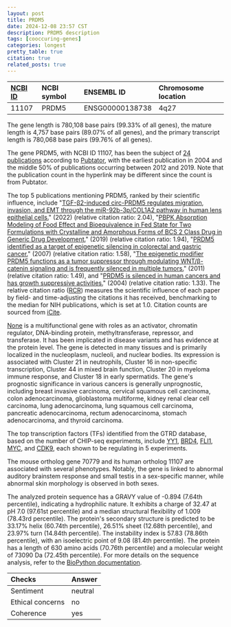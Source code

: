 ```yaml
---
layout: post
title: PRDM5
date: 2024-12-08 23:57 CST
description: PRDM5 description
tags: [cooccuring-genes]
categories: longest
pretty_table: true
citation: true
related_posts: true
---
```




| [NCBI ID](https://www.ncbi.nlm.nih.gov/gene/11107) | NCBI symbol | ENSEMBL ID | Chromosome location |
| :-------- | :------- | :-------- | :------- |
| 11107  | PRDM5 | ENSG00000138738 | 4q27  |



The gene length is 780,108 base pairs (99.33% of all genes), the mature length is 4,757 base pairs (89.07% of all genes), and the primary transcript length is 780,068 base pairs (99.76% of all genes).


The gene PRDM5, with NCBI ID 11107, has been the subject of [24 publications](https://pubmed.ncbi.nlm.nih.gov/?term=%22PRDM5%22) according to [Pubtator](https://academic.oup.com/nar/article/47/W1/W587/5494727), with the earliest publication in 2004 and the middle 50% of publications occurring between 2012 and 2019. Note that the publication count in the hyperlink may be different since the count is from Pubtator.


The top 5 publications mentioning PRDM5, ranked by their scientific influence, include "[TGF-β2-induced circ-PRDM5 regulates migration, invasion, and EMT through the miR-92b-3p/COL1A2 pathway in human lens epithelial cells.](https://pubmed.ncbi.nlm.nih.gov/35083632)" (2022) (relative citation ratio: 2.04), "[PBPK Absorption Modeling of Food Effect and Bioequivalence in Fed State for Two Formulations with Crystalline and Amorphous Forms of BCS 2 Class Drug in Generic Drug Development.](https://pubmed.ncbi.nlm.nih.gov/30623248)" (2019) (relative citation ratio: 1.94), "[PRDM5 identified as a target of epigenetic silencing in colorectal and gastric cancer.](https://pubmed.ncbi.nlm.nih.gov/17699856)" (2007) (relative citation ratio: 1.58), "[The epigenetic modifier PRDM5 functions as a tumor suppressor through modulating WNT/β-catenin signaling and is frequently silenced in multiple tumors.](https://pubmed.ncbi.nlm.nih.gov/22087297)" (2011) (relative citation ratio: 1.49), and "[PRDM5 is silenced in human cancers and has growth suppressive activities.](https://pubmed.ncbi.nlm.nih.gov/15077163)" (2004) (relative citation ratio: 1.33). The relative citation ratio ([RCR](https://journals.plos.org/plosbiology/article?id=10.1371/journal.pbio.1002541)) measures the scientific influence of each paper by field- and time-adjusting the citations it has received, benchmarking to the median for NIH publications, which is set at 1.0. Citation counts are sourced from [iCite](https://icite.od.nih.gov).


[None](https://www.proteinatlas.org/None-None) is a multifunctional gene with roles as an activator, chromatin regulator, DNA-binding protein, methyltransferase, repressor, and transferase. It has been implicated in disease variants and has evidence at the protein level. The gene is detected in many tissues and is primarily localized in the nucleoplasm, nucleoli, and nuclear bodies. Its expression is associated with Cluster 21 in neutrophils, Cluster 16 in non-specific transcription, Cluster 44 in mixed brain function, Cluster 20 in myeloma immune response, and Cluster 18 in early spermatids. The gene's prognostic significance in various cancers is generally unprognostic, including breast invasive carcinoma, cervical squamous cell carcinoma, colon adenocarcinoma, glioblastoma multiforme, kidney renal clear cell carcinoma, lung adenocarcinoma, lung squamous cell carcinoma, pancreatic adenocarcinoma, rectum adenocarcinoma, stomach adenocarcinoma, and thyroid carcinoma.


The top transcription factors (TFs) identified from the GTRD database, based on the number of CHIP-seq experiments, include [YY1](https://www.ncbi.nlm.nih.gov/gene/7528), [BRD4](https://www.ncbi.nlm.nih.gov/gene/23476), [FLI1](https://www.ncbi.nlm.nih.gov/gene/2313), [MYC](https://www.ncbi.nlm.nih.gov/gene/4609), and [CDK9](https://www.ncbi.nlm.nih.gov/gene/1025), each shown to be regulating in 5 experiments.








The mouse ortholog gene 70779 and its human ortholog 11107 are associated with several phenotypes. Notably, the gene is linked to abnormal auditory brainstem response and small testis in a sex-specific manner, while abnormal skin morphology is observed in both sexes.


The analyzed protein sequence has a GRAVY value of -0.894 (7.64th percentile), indicating a hydrophilic nature. It exhibits a charge of 32.47 at pH 7.0 (97.61st percentile) and a median structural flexibility of 1.009 (78.43rd percentile). The protein's secondary structure is predicted to be 33.17% helix (60.74th percentile), 26.51% sheet (12.68th percentile), and 23.97% turn (14.84th percentile). The instability index is 57.83 (78.86th percentile), with an isoelectric point of 9.08 (81.4th percentile). The protein has a length of 630 amino acids (70.76th percentile) and a molecular weight of 73090 Da (72.45th percentile). For more details on the sequence analysis, refer to the [BioPython documentation](https://biopython.org/docs/1.75/api/Bio.SeqUtils.ProtParam.html).



| Checks    | Answer |
| :-------- | :------- |
| Sentiment  | neutral   |
| Ethical concerns | no     |
| Coherence    | yes    |